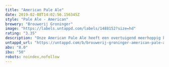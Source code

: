 ```yaml
---
title: "American Pale Ale"
date: 2019-02-08T14:02:56.156345Z
style: "Pale Ale - American"
brewery: "Brouwerij Groninger"
image: "https://labels.untappd.com/labels/1488152?size=hd"
rating: "3.35"
description: "Onze American Pale Ale heeft een overtuigend meerhoppig karakter. Helder, goudgeel kleurig bier met intens kruidige smaak. Ingrediënten: pilsmout, ongemoute spelt (30%), tarwe-, en Munichmout, Saazhop, water en gist. "
untappd_url: "https://untappd.com/b/brouwerij-groninger-american-pale-ale/1488152"
abv: "8.0"
ibu: "50"
robots: noindex,nofollow
---
```

